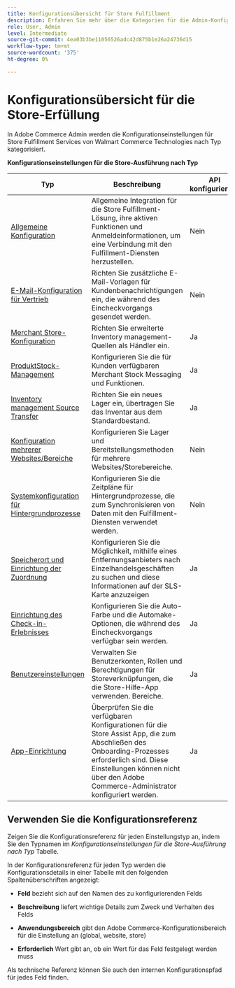 ```yaml
---
title: Konfigurationsübersicht für Store Fulfillment
description: Erfahren Sie mehr über die Kategorien für die Admin-Konfigurationseinstellungen, die für die Store Fulfillment-Lösung verfügbar sind, und wie sie konfiguriert sind.
role: User, Admin
level: Intermediate
source-git-commit: 4ea03b3be11056526adc42d875b1e26a24736d15
workflow-type: tm+mt
source-wordcount: '375'
ht-degree: 0%

---
```


# Konfigurationsübersicht für die Store-Erfüllung

In Adobe Commerce Admin werden die Konfigurationseinstellungen für Store Fulfillment Services von Walmart Commerce Technologies nach Typ kategorisiert.

**Konfigurationseinstellungen für die Store-Ausführung nach Typ**

| **Typ** | **Beschreibung** | **API konfigurierbar** |
|--------------------------------------------------------------------------|--------------------------------------------------------------------------------------------------------------------------------------------------------------------------|----------------------|
| [Allgemeine Konfiguration](enable-general.md) | Allgemeine Integration für die Store Fulfillment-Lösung, ihre aktiven Funktionen und Anmeldeinformationen, um eine Verbindung mit den Fulfillment-Diensten herzustellen. | Nein |
| [E-Mail-Konfiguration für Vertrieb](sales-emails.md) | Richten Sie zusätzliche E-Mail-Vorlagen für Kundenbenachrichtigungen ein, die während des Eincheckvorgangs gesendet werden. | Nein |
| [Merchant Store-Konfiguration](merchant-store-configuration.md) | Richten Sie erweiterte Inventory management-Quellen als Händler ein. | Ja |
| [ProduktStock-Management](product-stock.md) | Konfigurieren Sie die für Kunden verfügbaren Merchant Stock Messaging und Funktionen. | Ja |
| [Inventory management Source Transfer](inventory-stock-transfer.md) | Richten Sie ein neues Lager ein, übertragen Sie das Inventar aus dem Standardbestand. | Ja |
| [Konfiguration mehrerer Websites/Bereiche](multi-site-and-scope-config.md) | Konfigurieren Sie Lager und Bereitstellungsmethoden für mehrere Websites/Storebereiche. | Nein |
| [Systemkonfiguration für Hintergrundprozesse](background-processes.md) | Konfigurieren Sie die Zeitpläne für Hintergrundprozesse, die zum Synchronisieren von Daten mit den Fulfillment-Diensten verwendet werden. | Nein |
| [Speicherort und Einrichtung der Zuordnung](store-location-map-provider-setup.md) | Konfigurieren Sie die Möglichkeit, mithilfe eines Entfernungsanbieters nach Einzelhandelsgeschäften zu suchen und diese Informationen auf der SLS-Karte anzuzeigen | Ja |
| [Einrichtung des Check-in-Erlebnisses](store-location-map-provider-setup.md) | Konfigurieren Sie die Auto-Farbe und die Automake-Optionen, die während des Eincheckvorgangs verfügbar sein werden. | Ja |
| [Benutzereinstellungen](user-setup.md) | Verwalten Sie Benutzerkonten, Rollen und Berechtigungen für Storeverknüpfungen, die die Store-Hilfe-App verwenden. Bereiche. | Ja |
| [App-Einrichtung](app-setup.md) | Überprüfen Sie die verfügbaren Konfigurationen für die Store Assist App, die zum Abschließen des Onboarding-Prozesses erforderlich sind. Diese Einstellungen können nicht über den Adobe Commerce-Administrator konfiguriert werden. | Ja |


## Verwenden Sie die Konfigurationsreferenz

Zeigen Sie die Konfigurationsreferenz für jeden Einstellungstyp an, indem Sie den Typnamen im _Konfigurationseinstellungen für die Store-Ausführung nach Typ_ Tabelle.

In der Konfigurationsreferenz für jeden Typ werden die Konfigurationsdetails in einer Tabelle mit den folgenden Spaltenüberschriften angezeigt:

- **Feld** bezieht sich auf den Namen des zu konfigurierenden Felds

- **Beschreibung** liefert wichtige Details zum Zweck und Verhalten des Felds

- **Anwendungsbereich** gibt den Adobe Commerce-Konfigurationsbereich für die Einstellung an (global, website, store)

- **Erforderlich** Wert gibt an, ob ein Wert für das Feld festgelegt werden muss

Als technische Referenz können Sie auch den internen Konfigurationspfad für jedes Feld finden.
